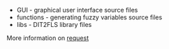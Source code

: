 * GUI - graphical user interface source files
* functions - generating fuzzy variables source files
* libs - DIT2FLS library files


More information on [request](mailto:unixander@gmail.com)
